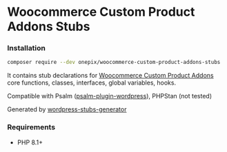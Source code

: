 # Woocommerce Custom Product Addons Stubs

### Installation

```bash
composer require --dev onepix/woocommerce-custom-product-addons-stubs
```

It contains stub declarations for [Woocommerce Custom Product Addons](https://acowebs.com/woo-custom-product-addons/)
core functions, classes, interfaces, global variables, hooks.

Compatible with Psalm ([psalm-plugin-wordpress](https://github.com/psalm/psalm-plugin-wordpress)), PHPStan (not tested)

Generated by [wordpress-stubs-generator](https://github.com/0zd0/wordpress-stubs-generator)

### Requirements

- PHP 8.1+